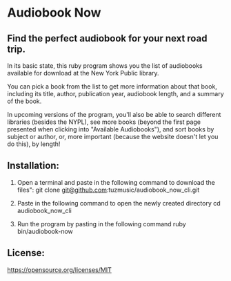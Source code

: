 # Audiobook Now
## Find the perfect audiobook for your next road trip.

In its basic state, this ruby program shows you the list of audiobooks available for download at the New York Public library.

You can pick a book from the list to get more information about that book, including its title, author, publication year, audiobook length, and a summary of the book.

In upcoming versions of the program, you'll also be able to search different libraries (besides the NYPL), see more books (beyond the first page presented when clicking into "Available Audiobooks"), and sort books by subject or author, or, more important (because the website doesn't let you do this), by length!

## Installation:

1. Open a terminal and paste in the following command to download the files":
git clone git@github.com:tuzmusic/audiobook_now_cli.git

2. Paste in the following command to open the newly created directory
cd audiobook_now_cli

3. Run the program by pasting in the following command
ruby bin/audiobook-now

## License:

https://opensource.org/licenses/MIT